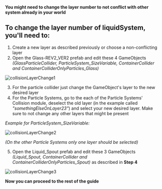 **You might need to change the layer number to not conflict with other system already in your world**

## **To change the layer number of liquidSystem, you'll need to:**
1. Create a new layer as described previously or choose a non-conflicting layer
2. Open the Glass-REV2_VER2 prefab and edit these 4 GameObjects *(GlassParticleCollider, ParticleSystem_SizeVariable, ContainerCollider and ContainerColliderOnlyParticles_Glass)*

![collisionLayerChange1](https://user-images.githubusercontent.com/81592952/118156044-2dc50200-b419-11eb-871d-5a2bf0ca8738.png)

3. For the particle collider just change the GameObject's layer to the new desired layer
4. For the Particle Systems, go to the each of the Particle Systems' Collision module, deselect the old layer (in the example called *"somethingElseOnLayer23"*) and select your new desired layer. Make sure to not change any other layers that might be present

*Example for ParticleSystem_SizeVariable:*

![collisionLayerChange2](https://user-images.githubusercontent.com/81592952/118157267-9fea1680-b41a-11eb-852c-1f99d1c67eae.png)

*(On the other Particle Systems only one layer should be selected)*

5. Open the Liquid_Spout prefab and edit these 3 GameObjects *(Liquid_Spout, ContainerCollider and ContainerColliderOnlyParticles_Spout)* as described in **Step 4**

![collisionLayerChange3](https://user-images.githubusercontent.com/81592952/118157553-fa837280-b41a-11eb-8497-4a17c60892ea.png)

**Now you can proceed to the rest of the guide**
